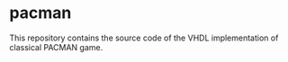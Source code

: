 # pacman
This repository contains the source code of the VHDL implementation of classical PACMAN game.
